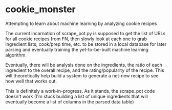 # cookie_monster
Attempting to learn about machine learning by analyzing cookie recipes

The current incarnation of scrape_pot.py is supposed to get the list of URLs for all cookie recipes from FN, then slowly look at each one to grab ingredient lists, cook/prep time, etc. to be stored in a local database for later parsing and eventually training the yet-to-be-built machine learning algorithm.

Eventually, there will be analysis done on the ingredients, the ratio of each ingredient to the overall recipe, and the rating/popularity of the recipe. This will theoretically help build a system to generate a net-new recipe to see how well that works out.

This is definitely a work-in-progress. As it stands, the scrape_pot code doesn't work (I'm stuck building a list of unique ingredients that will eventually become a list of columns in the parsed data table)

